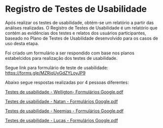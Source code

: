 # Registro de Testes de Usabilidade

Após realizar os testes de usabilidade, obtém-se um relatório a partir das análises realizadas. O Registro de Testes de Usabilidade é um relatório que contém as evidências dos testes e relatos dos usuários participantes, baseado no Plano de Testes de Usabilidade desenvolvido para os casos de uso desta etapa.

Foi criado um formulário a ser respondido com base nos planos estabelcidos para realização dos testes de usabilidade.

Segue link para formulário de teste de usabilidade:
https://forms.gle/MZRiqUyGdZYLoyJP9

Abaixo segue respostas realizadas por 4 pessoas diferentes:

[Testes de usabilidade - Welligton- Formulários Google.pdf](https://github.com/ICEI-PUC-Minas-PMV-ADS/pmv-ads-2023-1-e2-proj-int-t2-time4-forkfinder/files/11415203/Testes.de.usabilidade.-.Welligton-.Formularios.Google.pdf)

[Testes de usabilidade - Natan - Formulários Google.pdf](https://github.com/ICEI-PUC-Minas-PMV-ADS/pmv-ads-2023-1-e2-proj-int-t2-time4-forkfinder/files/11415205/Testes.de.usabilidade.-.Natan.-.Formularios.Google.pdf)

[Testes de usabilidade - Neemias - Formulários Google.pdf](https://github.com/ICEI-PUC-Minas-PMV-ADS/pmv-ads-2023-1-e2-proj-int-t2-time4-forkfinder/files/11415209/Testes.de.usabilidade.-.Neemias.-.Formularios.Google.pdf)

[Testes de usabilidade - Lucas - Formulários Google.pdf](https://github.com/ICEI-PUC-Minas-PMV-ADS/pmv-ads-2023-1-e2-proj-int-t2-time4-forkfinder/files/11415212/Testes.de.usabilidade.-.Lucas.-.Formularios.Google.pdf)

